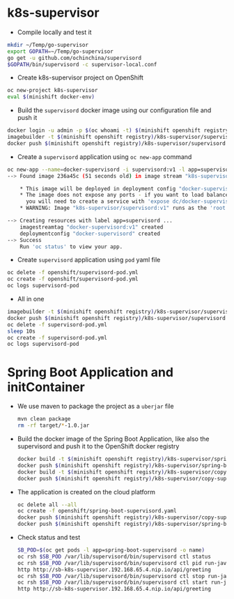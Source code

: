 # k8s-supervisor

- Compile locally and test it

```bash
mkdir ~/Temp/go-supervisor
export GOPATH=~/Temp/go-supervisor
go get -u github.com/ochinchina/supervisord
$GOPATH/bin/supervisord -c supervisor-local.conf
```

- Create k8s-supervisor project on OpenShift

```bash
oc new-project k8s-supervisor
eval $(minishift docker-env)
```
- Build the `supervisord` docker image using our configuration file and push it

```bash
docker login -u admin -p $(oc whoami -t) $(minishift openshift registry)
imagebuilder -t $(minishift openshift registry)/k8s-supervisor/supervisord:1.0 -f Dockerfile-supervisord .
docker push $(minishift openshift registry)/k8s-supervisor/supervisord:1.0
```

- Create a `supervisord` application using `oc new-app` command

```bash
oc new-app --name=docker-supervisord -i supervisord:v1 -l app=supervisord
--> Found image 236a45c (51 seconds old) in image stream "k8s-supervisor/supervisord" under tag "v1" for "supervisord:v1"

    * This image will be deployed in deployment config "docker-supervisord"
    * The image does not expose any ports - if you want to load balance or send traffic to this component
      you will need to create a service with 'expose dc/docker-supervisord --port=[port]' later
    * WARNING: Image "k8s-supervisor/supervisord:v1" runs as the 'root' user which may not be permitted by your cluster administrator

--> Creating resources with label app=supervisord ...
    imagestreamtag "docker-supervisord:v1" created
    deploymentconfig "docker-supervisord" created
--> Success
    Run 'oc status' to view your app.
```

- Create `supervisord` application using `pod` yaml file

```bash
oc delete -f openshift/supervisord-pod.yml
oc create -f openshift/supervisord-pod.yml
oc logs supervisord-pod
```

- All in one

```bash
imagebuilder -t $(minishift openshift registry)/k8s-supervisor/supervisord:v1 -f Dockerfile .
docker push $(minishift openshift registry)/k8s-supervisor/supervisord:v1
oc delete -f supervisord-pod.yml
sleep 10s
oc create -f supervisord-pod.yml
oc logs supervisord-pod
```

# Spring Boot Application and initContainer

- We use maven to package the project as a `uberjar` file

  ```bash
  mvn clean package
  rm -rf target/*-1.0.jar
  ```
  
- Build the docker image of the Spring Boot Application, like also the supervisord and push it to the OpenShift docker registry
 
  ```bash
  docker build -t $(minishift openshift registry)/k8s-supervisor/spring-boot-http:1.0 . -f Dockerfile-spring-boot
  docker push $(minishift openshift registry)/k8s-supervisor/spring-boot-http:1.0
  docker build -t $(minishift openshift registry)/k8s-supervisor/copy-supervisord:1.0 -f Dockerfile-copy-supervisord .
  docker push $(minishift openshift registry)/k8s-supervisor/copy-supervisord:1.0
  ```  
  
- The application is created on the cloud platform
  ```bash
  oc delete all --all   
  oc create -f openshift/spring-boot-supervisord.yaml
  docker push $(minishift openshift registry)/k8s-supervisor/copy-supervisord:1.0
  docker push $(minishift openshift registry)/k8s-supervisor/spring-boot-http:1.0
  ```  
  
- Check status and test
  ```bash
  SB_POD=$(oc get pods -l app=spring-boot-supervisord -o name)
  oc rsh $SB_POD /var/lib/supervisord/bin/supervisord ctl status
  oc rsh $SB_POD /var/lib/supervisord/bin/supervisord ctl pid run-java
  http http://sb-k8s-supervisor.192.168.65.4.nip.io/api/greeting
  oc rsh $SB_POD /var/lib/supervisord/bin/supervisord ctl stop run-java
  oc rsh $SB_POD /var/lib/supervisord/bin/supervisord ctl start run-java
  http http://sb-k8s-supervisor.192.168.65.4.nip.io/api/greeting
  ```  